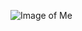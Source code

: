 ![Image of Me](https://www.google.com/url?sa=i&url=https%3A%2F%2Fwww.facebook.com%2Fanimelinessss%2F&psig=AOvVaw0-tGMev2m3vDOF4FX8LXkA&ust=1637254549970000&source=images&cd=vfe&ved=0CAgQjRxqFwoTCIDOmdDun_QCFQAAAAAdAAAAABAE)
